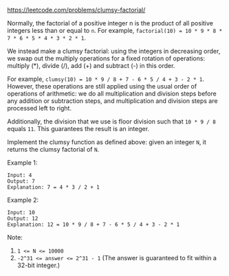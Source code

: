 https://leetcode.com/problems/clumsy-factorial/

Normally, the factorial of a positive integer n is the product of all positive integers less than or equal to `n`.  For example, `factorial(10) = 10 * 9 * 8 * 7 * 6 * 5 * 4 * 3 * 2 * 1`.

We instead make a clumsy factorial: using the integers in decreasing order, we swap out the multiply operations for a fixed rotation of operations: multiply (*), divide (/), add (+) and subtract (-) in this order.

For example, `clumsy(10) = 10 * 9 / 8 + 7 - 6 * 5 / 4 + 3 - 2 * 1`.  However, these operations are still applied using the usual order of operations of arithmetic: we do all multiplication and division steps before any addition or subtraction steps, and multiplication and division steps are processed left to right.

Additionally, the division that we use is floor division such that `10 * 9 / 8` equals `11`.  This guarantees the result is an integer.

Implement the clumsy function as defined above: given an integer `N`, it returns the clumsy factorial of `N`.

 

Example 1:
```
Input: 4
Output: 7
Explanation: 7 = 4 * 3 / 2 + 1
```

Example 2:
```
Input: 10
Output: 12
Explanation: 12 = 10 * 9 / 8 + 7 - 6 * 5 / 4 + 3 - 2 * 1
```

Note:
1. `1 <= N <= 10000`
1. `-2^31 <= answer <= 2^31 - 1`  (The answer is guaranteed to fit within a 32-bit integer.)
